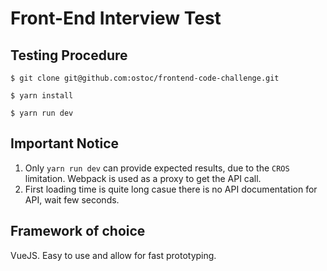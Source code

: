 # Front-End Interview Test

## Testing Procedure

```
$ git clone git@github.com:ostoc/frontend-code-challenge.git

$ yarn install

$ yarn run dev

```

## Important Notice

1. Only `yarn run dev` can provide expected results, due to the `CROS` limitation. Webpack is used
as a proxy to get the API call.
2. First loading time is quite long casue there is no API documentation for API, wait few seconds.

## Framework of choice

VueJS. Easy to use and allow for fast prototyping. 
